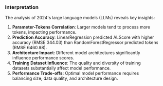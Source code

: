 ### Interpretation

The analysis of 2024's large language models (LLMs) reveals key insights:

1. **Parameter-Tokens Correlation**: Larger models tend to process more tokens, impacting performance.
2. **Prediction Accuracy**: LinearRegression predicted ALScore with higher accuracy (RMSE 344.03) than RandomForestRegressor predicted tokens (RMSE 6460.98).
3. **Architecture Impact**: Different model architectures significantly influence performance scores.
4. **Training Dataset Influence**: The quality and diversity of training datasets substantially affect model performance.
5. **Performance Trade-offs**: Optimal model performance requires balancing size, data quality, and architecture design.
